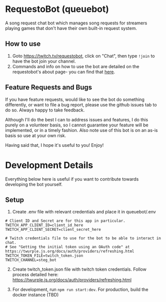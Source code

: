 # RequestoBot (queuebot)

A song request chat bot which manages song requests for streamers playing games that don't have their own built-in
request system.  

## How to use

1. Goto https://twitch.tv/requestobot, click on "Chat", then type `!join` to have the bot join your channel.
2. Commands and info on how to use the bot are detailed on the requestobot's about page- you can find that [here](https://www.twitch.tv/requestobot/about). 

## Feature Requests and Bugs

If you have feature requests, would like to see the bot do something differently, or want to file a bug report, please
use the github issues tab to do so.  Always happy to take feedback.

Although I'll do the best I can to address issues and features, I do this purely on a volunteer basis, so I cannot guarantee
your feature will be implemented, or in a timely fashion.  Also note use of this bot is on an as-is basis so use at your own risk.

Having said that, I hope it's useful to you! Enjoy!

# Development Details

Everything below here is useful if you want to contribute towards developing the bot yourself.

## Setup

1. Create .env file with relevant credentials and place it in queuebot/.env

```env
# Client ID and Secret are for this app in particular. 
TWITCH_APP_CLIENT_ID=client_id_here
TWITCH_APP_CLIENT_SECRET=client_secret_here

# Twitch credentials file to use for the bot to be able to interact in chat.
# See "Getting the initial token using an OAuth code" at https://twurple.js.org/docs/auth/providers/refreshing.html
TWITCH_TOKEN_FILE=twitch_token.json
TWITCH_CHANNEL=steg_bot
```

2. Create twitch_token.json file with twitch token credentials.  Follow process detailed here: https://twurple.js.org/docs/auth/providers/refreshing.html

3. For development, run `npm run start:dev`. For production, build the docker instance (TBD)
